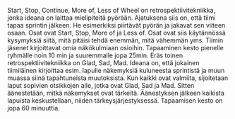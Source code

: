 Start, Stop, Continue, More of, Less of Wheel on retrospektiivitekniikka, jonka ideana on laittaa mielipiteitä pyörään. Ajatuksena siis on, että tiimi tapaa sprintin jälkeen. He esimerkiksi piirtävät pyörän ja jakavat sen viiteen osaan. Osat ovat Start, Stop, More of ja Less of. Osat ovat siis käytännössä kysymyksiä siitä, mitä pitäisi tehdä enemmän, mitä vähemmän yms. Tiimin jäsenet kirjoittavat omia näkökulmiaan osioihin. Tapaaminen kesto pienelle ryhmälle noin 10 min ja suuremmalle jopa 25min.
Eräs toinen retrospektiivitekniikka on Glad, Sad, Mad. Ideana on, että jokainen tiimiläinen kirjoittaa esim. lapulle näkemyksiä kuluneesta sprintistä ja muun muassa siinä tapahtuneista muutoksista. Kun kaikki ovat valmiita, sijoitetaan laput sopivien otsikkojen alle, jotka ovat Glad, Sad ja Mad. Sitten äänestetään, mitkä näkemykset ovat tärkeitä. Äänestyksen jälkeen kaikista lapuista keskustellaan, niiden tärkeysjärjestyksessä. Tapaamisen kesto on jopa 60 minuuttia.